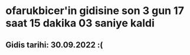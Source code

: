 # ofarukbicer'in gidisine son 3 gun 17 saat 15 dakika 03 saniye kaldi

## Gidis tarihi: 30.09.2022 :(